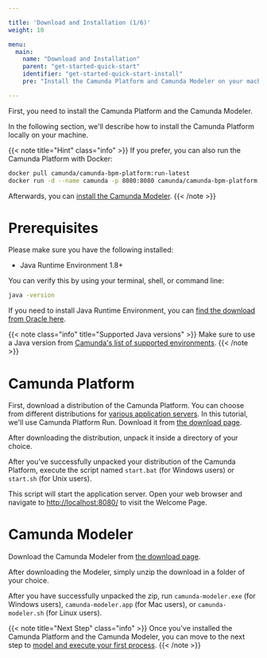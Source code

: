 ```yaml
---

title: 'Download and Installation (1/6)'
weight: 10

menu:
  main:
    name: "Download and Installation"
    parent: "get-started-quick-start"
    identifier: "get-started-quick-start-install"
    pre: "Install the Camunda Platform and Camunda Modeler on your machine."

---
```


First, you need to install the Camunda Platform and the Camunda Modeler.

In the following section, we'll describe how to install the Camunda Platform locally on your machine.

{{< note title="Hint" class="info" >}}
If you prefer, you can also run the Camunda Platform with Docker:

```sh
docker pull camunda/camunda-bpm-platform:run-latest
docker run -d --name camunda -p 8080:8080 camunda/camunda-bpm-platform:run-latest
```

Afterwards, you can [install the Camunda Modeler](#camunda-modeler).
{{< /note >}}


# Prerequisites

Please make sure you have the following installed:

* Java Runtime Environment 1.8+

You can verify this by using your terminal, shell, or command line:

```sh
java -version
```
If you need to install Java Runtime Environment, you can [find the download from Oracle here](https://www.oracle.com/technetwork/java/javase/downloads/index.html). 

{{< note class="info" title="Supported Java versions" >}}
Make sure to use a Java version from [Camunda's list of supported environments](/manual/latest/introduction/supported-environments/#java-runtime).
{{< /note >}}

# Camunda Platform

First, download a distribution of the Camunda Platform. You can choose from different distributions for [various application servers](/manual/latest/installation/full/). In this tutorial, we'll use Camunda Platform Run. Download it from [the download page](https://camunda.com/download/).

After downloading the distribution, unpack it inside a directory of your choice.

After you've successfully unpacked your distribution of the Camunda Platform, execute the script named `start.bat` (for Windows users) or `start.sh` (for Unix users).

This script will start the application server. Open your web browser and navigate to [http://localhost:8080/](http://localhost:8080/) to visit the Welcome Page. 

# Camunda Modeler

Download the Camunda Modeler from [the download page](https://camunda.com/download/modeler/).

After downloading the Modeler, simply unzip the download in a folder of your choice.

After you have successfully unpacked the zip, run `camunda-modeler.exe` (for Windows users), `camunda-modeler.app` (for Mac users), or `camunda-modeler.sh` (for Linux users).

{{< note title="Next Step" class="info" >}}
Once you've installed the Camunda Platform and the Camunda Modeler, you can move to the next step to [model and execute your first process](/get-started/quick-start/service-task/).
{{< /note >}}
